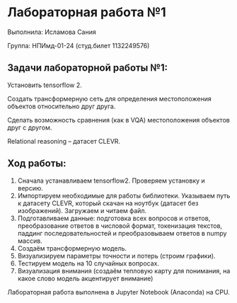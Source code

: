 # Лабораторная работа №1
Выполнила: Исламова Сания

Группа: НПИмд-01-24 (студ.билет 1132249576)

## Задачи лабораторной работы №1:
Установить tensorflow 2.

Создать трансформерную сеть для определения местоположения объектов относительно друг друга. 

Сделать возможность сравнения (как в VQA) местоположения объектов друг с другом.

Relational reasoning – датасет CLEVR.

## Ход работы:
1. Сначала устанавливаем tensorflow2. Проверяем установку и версию.
2. Импортируем необходимые для работы библиотеки. Указываем путь к датасету CLEVR, который скачан на ноутбук (датасет без изображений). Загружаем и читаем файл.
3. Подготавливаем данные: подготовка всех вопросов и ответов, преобразование ответов в числовой формат, токенизация текстов, паддинг последовательностей и преобразовываем ответов в numpy массив.
4. Создаём трансформерную  модель.
5. Визуализируем параметры точности и потерь (строим графики).
6. Тестируем модель на 10 случайных вопросах.
7. Визуализация внимания (создаём тепловую карту для понимания, на какое слово модель акцентирует внимание)

Лабораторная работа выполнена в Jupyter Notebook (Anaconda) на CPU.
